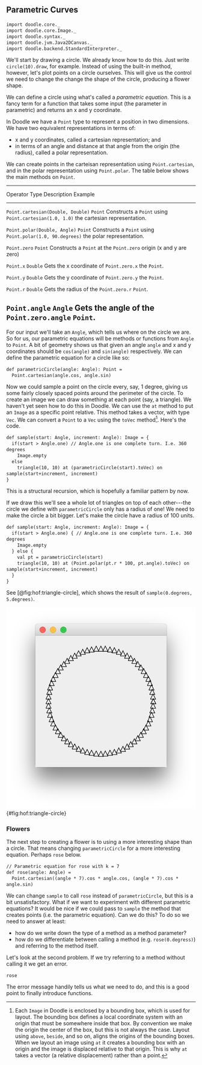 ## Parametric Curves

```tut:invisible
import doodle.core._
import doodle.core.Image._
import doodle.syntax._
import doodle.jvm.Java2DCanvas._
import doodle.backend.StandardInterpreter._
```

We'll start by drawing a circle. We already know how to do this. Just write `circle(10).draw`, for example. Instead of using the built-in method, however, let's plot points on a circle ourselves. This will give us the control we need to change the change the shape of the circle, producing a flower shape.

We can define a circle using what's called a *parametric equation*. This is a fancy term for a function that takes some input (the parameter in parametric) and returns an x and y coordinate. 

In Doodle we have a `Point` type to represent a position in two dimensions. We have two equivalent representations in terms of:

- x and y coordinates, called a cartesian representation; and
- in terms of an angle and distance at that angle from the origin (the radius), called a polar representation.

We can create points in the carteisan representation using `Point.cartesian`, and in the polar representation using `Point.polar`. The table below shows the main methods on `Point`.

----------------------------------------------------------------------------------------------------------
Operator                            Type    Description                  Example
----------------------------------- ------- ---------------------------- ---------------------------------
`Point.cartesian(Double, Double)`   `Point` Constructs a `Point` using   `Point.cartesian(1.0, 1.0)`
                                            the cartesian 
                                            representation.

`Point.polar(Double, Angle)`        `Point` Constructs a `Point` using   `Point.polar(1.0, 90.degrees)`
                                            the polar representation. 

`Point.zero`                        `Point` Constructs a `Point` at the  `Point.zero`
                                            origin (x and y are zero)

`Point.x`                           `Double` Gets the x coordinate of    `Point.zero.x`
                                             the `Point`.

`Point.y`                           `Double` Gets the y coordinate of    `Point.zero.y`
                                             the `Point`.

`Point.r`                           `Double` Gets the radius of the      `Point.zero.r`
                                             `Point`.
                                             
`Point.angle`                       `Angle`  Gets the angle of the       `Point.zero.angle`
                                             `Point`.
-----------------------------------------------------------------------------------------------------------

For our input we'll take an `Angle`, which tells us where on the circle we are. So for us, our parametric equations will be methods or functions from `Angle` to `Point`. A bit of geometry shows us that given an angle `angle` and x and y coordinates should be `cos(angle)` and `sin(angle)` respectively. We can define the parametric equation for a circle like so:

```tut:book
def parametricCircle(angle: Angle): Point =
  Point.cartesian(angle.cos, angle.sin)
```

Now we could sample a point on the circle every, say, 1 degree, giving us some fairly closely spaced points around the perimeter of the circle. To create an image we can draw something at each point (say, a triangle). We haven't yet seen how to do this in Doodle. We can use the `at` method to put an `Image` as a specific point relative. This method takes a vector, with type `Vec`. We can convert a `Point` to a `Vec` using the `toVec` method[^at-layout]. Here's the code.

[^at-layout]: Each `Image` in Doodle is enclosed by a bounding box, which is used for layout. The bounding box defines a local coordinate system with an origin that must be somewhere inside that box. By convention we make the origin the center of the box, but this is not always the case. Layout using `above`, `beside`, and so on, aligns the origins of the bounding boxes. When we layout an image using `at` it creates a bounding box with an origin and the image is displaced relative to that origin. This is why `at` takes a vector (a relative displacement) rather than a point.

```tut:book
def sample(start: Angle, increment: Angle): Image = {
  if(start > Angle.one) // Angle.one is one complete turn. I.e. 360 degrees
    Image.empty
  else
    triangle(10, 10) at (parametricCircle(start).toVec) on sample(start+increment, increment)
}
```

This is a structural recursion, which is hopefully a familiar pattern by now.

If we draw this we'll see a whole lot of triangles on top of each other---the circle we define with `parametricCircle` only has a radius of one! We need to make the circle a bit bigger. Let's make the circle have a radius of 100 units.

```tut:book
def sample(start: Angle, increment: Angle): Image = {
  if(start > Angle.one) { // Angle.one is one complete turn. I.e. 360 degrees 
    Image.empty
  } else {
    val pt = parametricCircle(start)
    triangle(10, 10) at (Point.polar(pt.r * 100, pt.angle).toVec) on sample(start+increment, increment)
  }
}
```

See [@fig:hof:triangle-circle], which shows the result of `sample(0.degrees, 5.degrees)`.

![Triangles arranged in a circle, using the code from `sample` above.](src/pages/hof/triangle-circle.png){#fig:hof:triangle-circle}

### Flowers

The next step to creating a flower is to using a more interesting shape than a circle. That means changing `parametricCircle` for a more interesting equation. Perhaps `rose` below.

```tut:book
// Parametric equation for rose with k = 7
def rose(angle: Angle) =
  Point.cartesian((angle * 7).cos * angle.cos, (angle * 7).cos * angle.sin)
```

We can change `sample` to call `rose` instead of `parametricCircle`, but this is a bit unsatisfactory. What if we want to experiment with different parametric equations? It would be nice if we could pass to `sample` the method that creates points (i.e. the parametric equation). Can we do this? To do so we need to answer at least:

- how do we write down the type of a method as a method parameter?
- how do we differentiate between calling a method (e.g. `rose(0.degress)`) and referring to the method itself. 

Let's look at the second problem. If we try referring to a method without calling it we get an error.

```tut:fail:book
rose
```

The error message handily tells us what we need to do, and this is a good point to finally introduce functions.
